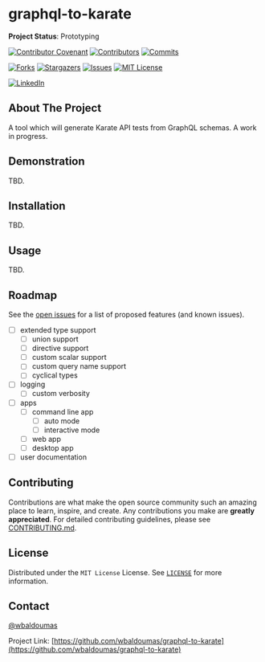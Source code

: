 # graphql-to-karate

**Project Status**: Prototyping

[![Contributor Covenant][contributor-covenant-shield]][contributor-covenant-url]
[![Contributors][contributors-shield]][contributors-url]
[![Commits][last-commit-shield]][last-commit-url]

[![Forks][forks-shield]][forks-url]
[![Stargazers][stars-shield]][stars-url]
[![Issues][issues-shield]][issues-url]
[![MIT License][license-shield]][license-url]

[![LinkedIn][linkedin-shield]][linkedin-url]

## About The Project

A tool which will generate Karate API tests from GraphQL schemas. A work in progress.

## Demonstration

TBD.

## Installation

TBD.

## Usage

TBD.

## Roadmap

See the [open issues](https://github.com/wbaldoumas/graphql-to-karate/issues) for a list of proposed features (and known issues).

- [ ] extended type support
  - [ ] union support
  - [ ] directive support
  - [ ] custom scalar support
  - [ ] custom query name support
  - [ ] cyclical types
- [ ] logging
  - [ ] custom verbosity
- [ ] apps
  - [ ] command line app
    - [ ] auto mode
    - [ ] interactive mode
  - [ ] web app
  - [ ] desktop app
- [ ] user documentation

## Contributing

Contributions are what make the open source community such an amazing place to learn, inspire, and create. Any contributions you make are **greatly appreciated**. For detailed contributing guidelines, please see [CONTRIBUTING.md](CONTRIBUTING.md).

## License

Distributed under the `MIT License` License. See [`LICENSE`](LICENSE) for more information.

## Contact

[@wbaldoumas](https://github.com/wbaldoumas)

Project Link: [https://github.com/wbaldoumas/graphql-to-karate](https://github.com/wbaldoumas/graphql-to-karate)

<!-- MARKDOWN LINKS & IMAGES -->
<!-- https://www.markdownguide.org/basic-syntax/#reference-style-links -->
[contributors-shield]: https://img.shields.io/github/contributors/wbaldoumas/graphql-to-karate.svg?style=for-the-badge
[contributors-url]: https://github.com/wbaldoumas/graphql-to-karate/graphs/contributors
[contributor-covenant-shield]: https://img.shields.io/badge/Contributor%20Covenant-2.1-4baaaa.svg?style=for-the-badge
[contributor-covenant-url]: https://github.com/wbaldoumas/graphql-to-karate/blob/main/CODE_OF_CONDUCT.md
[forks-shield]: https://img.shields.io/github/forks/wbaldoumas/graphql-to-karate.svg?style=for-the-badge
[forks-url]: https://github.com/wbaldoumas/graphql-to-karate/network/members
[stars-shield]: https://img.shields.io/github/stars/wbaldoumas/graphql-to-karate.svg?style=for-the-badge
[stars-url]: https://github.com/wbaldoumas/graphql-to-karate/stargazers
[issues-shield]: https://img.shields.io/github/issues/wbaldoumas/graphql-to-karate.svg?style=for-the-badge
[issues-url]: https://github.com/wbaldoumas/graphql-to-karate/issues
[license-shield]: https://img.shields.io/github/license/wbaldoumas/graphql-to-karate.svg?style=for-the-badge
[license-url]: https://github.com/wbaldoumas/graphql-to-karate/blob/main/LICENSE
[linkedin-shield]: https://img.shields.io/badge/-LinkedIn-black.svg?style=for-the-badge&logo=linkedin&colorB=555
[linkedin-url]: https://linkedin.com/in/williambaldoumas
[github-checks-shield]: https://img.shields.io/github/workflow/status/wbaldoumas/graphql-to-karate/Build%20and%20Test?style=for-the-badge
[github-checks-url]: https://github.com/wbaldoumas/graphql-to-karate/actions
[coverage-shield]: https://img.shields.io/codecov/c/github/wbaldoumas/graphql-to-karate?style=for-the-badge
[coverage-url]: https://app.codecov.io/gh/wbaldoumas/graphql-to-karate/branch/main
[last-commit-shield]: https://img.shields.io/github/last-commit/wbaldoumas/graphql-to-karate?style=for-the-badge
[last-commit-url]: https://github.com/wbaldoumas/graphql-to-karate/commits/main
